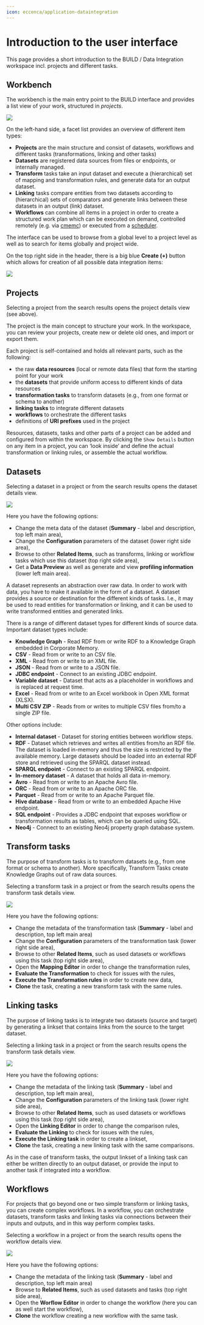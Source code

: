 ```yaml
---
icon: eccenca/application-dataintegration
---
```

# Introduction to the user interface

This page provides a short introduction to the BUILD / Data Integration workspace incl. projects and different tasks.

## Workbench

The workbench is the main entry point to the BUILD interface and provides a list view of your work, structured in _projects_.

![](build-ui-workbench.png)

On the left-hand side, a facet list provides an overview of different item types:

- **Projects** are the main structure and consist of datasets, workflows and different tasks (transformations, linking and other tasks)
- **Datasets** are registered data sources from files or endpoints, or internally managed.
- **Transform** tasks take an input dataset and execute a (hierarchical) set of mapping and transformation rules, and generate data for an output dataset.
- **Linking** tasks compare entities from two datasets according to (hierarchical) sets of comparators and generate links between these datasets in an output (link) dataset.
- **Workflows** can combine all items in a project in order to create a structured work plan which can be executed on demand, controlled remotely (e.g. via [cmemc](../../automate/cmemc-command-line-interface/index.md)) or executed from a [scheduler](../../automate/scheduling-workflows/index.md).

The interface can be used to browse from a global level to a project level as well as to search for items globally and project wide.

On the top right side in the header, there is a big blue **Create (+)** button which allows for creation of all possible data integration items:

![](build-ui-datasets.png)

## Projects

Selecting a project from the search results opens the project details view (see above).

The project is the main concept to structure your work. In the workspace, you can review your projects, create new or delete old ones, and import or export them.

Each project is self-contained and holds all relevant parts, such as the following:

- the raw **data resources** (local or remote data files) that form the starting point for your work
- the **datasets** that provide uniform access to different kinds of data resources
- **transformation tasks** to transform datasets (e.g., from one format or schema to another)
- **linking tasks** to integrate different datasets
- **workflows** to orchestrate the different tasks
- definitions of **URI prefixes** used in the project

Resources, datasets, tasks and other parts of a project can be added and configured from within the workspace. By clicking the `Show Details` button on any item in a project, you can ‘look inside’ and define the actual transformation or linking rules, or assemble the actual workflow.

## Datasets

Selecting a dataset in a project or from the search results opens the dataset details view.

![](build-ui-dataset-preview.png)

Here you have the following options:

- Change the meta data of the dataset (**Summary** - label and description, top left main area),
- Change the **Configuration** parameters of the dataset (lower right side area),
- Browse to other **Related Items**, such as transforms, linking or workflow tasks which use this dataset (top right side area),
- Get a **Data Preview** as well as generate and view **profiling information** (lower left main area).

A dataset represents an abstraction over raw data. In order to work with data, you have to make it available in the form of a dataset. A dataset provides a source or destination for the different kinds of tasks. I.e., it may be used to read entities for transformation or linking, and it can be used to write transformed entities and generated links.

There is a range of different dataset types for different kinds of source data. Important dataset types include:

- **Knowledge Graph** - Read RDF from or write RDF to a Knowledge Graph embedded in Corporate Memory.
- **CSV** - Read from or write to an CSV file.
- **XML** - Read from or write to an XML file.
- **JSON** - Read from or write to a JSON file.
- **JDBC endpoint** - Connect to an existing JDBC endpoint.
- **Variable dataset** - Dataset that acts as a placeholder in workflows and is replaced at request time.
- **Excel** - Read from or write to an Excel workbook in Open XML format (XLSX).
- **Multi CSV ZIP** - Reads from or writes to multiple CSV files from/to a single ZIP file.

Other options include:

- **Internal dataset** - Dataset for storing entities between workflow steps.
- **RDF** - Dataset which retrieves and writes all entities from/to an RDF file. The dataset is loaded in-memory and thus the size is restricted by the available memory. Large datasets should be loaded into an external RDF store and retrieved using the SPARQL dataset instead.
- **SPARQL endpoint** - Connect to an existing SPARQL endpoint.
- **In-memory dataset** - A dataset that holds all data in-memory.
- **Avro** - Read from or write to an Apache Avro file.
- **ORC** - Read from or write to an Apache ORC file.
- **Parquet** - Read from or write to an Apache Parquet file.
- **Hive database** - Read from or write to an embedded Apache Hive endpoint.
- **SQL endpoint** - Provides a JDBC endpoint that exposes workflow or transformation results as tables, which can be queried using SQL.
- **Neo4j** - Connect to an existing Neo4j property graph database system.

## Transform tasks

The purpose of transform tasks is to transform datasets (e.g., from one format or schema to another). More specifically, Transform Tasks create Knowledge Graphs out of raw data sources.

Selecting a transform task in a project or from the search results opens the transform task details view.

![](build-ui-transform.png)<!-- TODO: update img -->

Here you have the following options:

- Change the metadata of the transformation task (**Summary** - label and description, top left main area)
- Change the **Configuration** parameters of the transformation task (lower right side area),
- Browse to other **Related Items**, such as used datasets or workflows using this task (top right side area),
- Open the **Mapping Editor** in order to change the transformation rules,
- **Evaluate the Transformation** to check for issues with the rules,
- **Execute the Transformation rules** in order to create new data,
- **Clone** the task, creating a new transform task with the same rules.

## Linking tasks

The purpose of linking tasks is to integrate two datasets (source and target) by generating a linkset that contains links from the source to the target dataset.

Selecting a linking task in a project or from the search results opens the transform task details view.

![](build-ui-linking.png) <!-- TODO: update img -->

Here you have the following options:

- Change the metadata of the linking task (**Summary** - label and description, top left main area),
- Change the **Configuration** parameters of the linking task (lower right side area),
- Browse to other **Related Items**, such as used datasets or workflows using this task (top right side area),
- Open the **Linking Editor** in order to change the comparison rules,
- **Evaluate the Linking** to check for issues with the rules,
- **Execute the Linking task** in order to create a linkset,
- **Clone** the task, creating a new linking task with the same comparisons.

As in the case of transform tasks, the output linkset of a linking task can either be written directly to an output dataset, or provide the input to another task if integrated into a workflow.

## Workflows

For projects that go beyond one or two simple transform or linking tasks, you can create complex workflows. In a workflow, you can orchestrate datasets, transform tasks and linking tasks via connections between their inputs and outputs, and in this way perform complex tasks.

Selecting a workflow in a project or from the search results opens the workflow details view.

![](build-ui-workflow.png)

Here you have the following options:

- Change the metadata of the linking task (**Summary** - label and description, top left main area)
- Browse to **Related Items**, such as used datasets and tasks (top right side area),
- Open the **Worflow Editor** in order to change the workflow (here you can as well start the workflow),
- **Clone** the workflow creating a new workflow with the same task.
